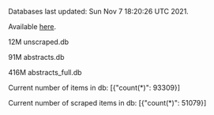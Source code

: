 Databases last updated: Sun Nov  7 18:20:26 UTC 2021. 

Available [here](https://github.com/cbeauhilton/ash-db/releases).

12M	unscraped.db

91M	abstracts.db

416M	abstracts_full.db

Current number of items in db:
[{"count(*)": 93309}]

Current number of scraped items in db:
[{"count(*)": 51079}]
